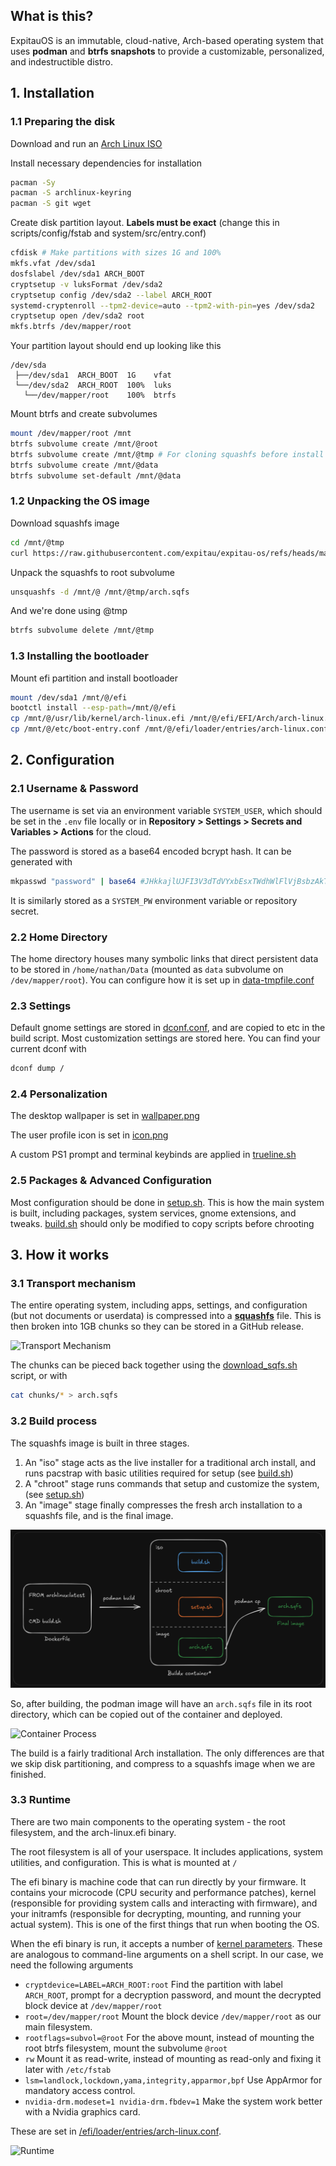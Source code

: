 ## What is this?

ExpitauOS is an immutable, cloud-native, Arch-based operating system that uses **podman** and **btrfs snapshots** to provide a customizable, personalized, and indestructible distro.

## 1. Installation

### 1.1 Preparing the disk

Download and run an [Arch Linux ISO](https://archlinux.org/download/)

Install necessary dependencies for installation
```bash
pacman -Sy
pacman -S archlinux-keyring
pacman -S git wget
```

Create disk partition layout. **Labels must be exact** (change this in scripts/config/fstab and system/src/entry.conf)
```bash
cfdisk # Make partitions with sizes 1G and 100%
mkfs.vfat /dev/sda1
dosfslabel /dev/sda1 ARCH_BOOT
cryptsetup -v luksFormat /dev/sda2
cryptsetup config /dev/sda2 --label ARCH_ROOT
systemd-cryptenroll --tpm2-device=auto --tpm2-with-pin=yes /dev/sda2
cryptsetup open /dev/sda2 root
mkfs.btrfs /dev/mapper/root
```

Your partition layout should end up looking like this
```
/dev/sda
 ├──/dev/sda1  ARCH_BOOT  1G    vfat
 └──/dev/sda2  ARCH_ROOT  100%  luks
   └──/dev/mapper/root    100%  btrfs
```

Mount btrfs and create subvolumes
```bash
mount /dev/mapper/root /mnt
btrfs subvolume create /mnt/@root
btrfs subvolume create /mnt/@tmp # For cloning squashfs before install
btrfs subvolume create /mnt/@data
btrfs subvolume set-default /mnt/@data
```

### 1.2 Unpacking the OS image
Download squashfs image
```bash
cd /mnt/@tmp
curl https://raw.githubusercontent.com/expitau/expitau-os/refs/heads/main/download_sqfs.sh | sh
```

Unpack the squashfs to root subvolume
```bash
unsquashfs -d /mnt/@ /mnt/@tmp/arch.sqfs
```

And we're done using @tmp

```bash
btrfs subvolume delete /mnt/@tmp
```

### 1.3 Installing the bootloader
Mount efi partition and install bootloader
```bash
mount /dev/sda1 /mnt/@/efi
bootctl install --esp-path=/mnt/@/efi
cp /mnt/@/usr/lib/kernel/arch-linux.efi /mnt/@/efi/EFI/Arch/arch-linux.efi
cp /mnt/@/etc/boot-entry.conf /mnt/@/efi/loader/entries/arch-linux.conf # I'm your boot option, edit me!
```

## 2. Configuration

### 2.1 Username & Password
The username is set via an environment variable `SYSTEM_USER`, which should be set in the `.env` file locally or in **Repository > Settings > Secrets and Variables > Actions** for the cloud.

The password is stored as a base64 encoded bcrypt hash. It can be generated with
```bash
mkpasswd "password" | base64 #JHkkajlUJFI3V3dTdVYxbEsxTWdhWlFlVjBsbzAkTkMyaTNjd2ovZnVvZE84UXN4NlptblFWaWhFeE1sa0xjV0dWcmw3UGRyNgo=
```
It is similarly stored as a `SYSTEM_PW` environment variable or repository secret.

### 2.2 Home Directory
The home directory houses many symbolic links that direct persistent data to be stored in `/home/nathan/Data` (mounted as `data` subvolume on `/dev/mapper/root`). You can configure how it is set up in [data-tmpfile.conf](./scripts/config/data-tmpfile.conf)

### 2.3 Settings
Default gnome settings are stored in [dconf.conf](./scripts/config/dconf.conf), and are copied to etc in the build script. Most customization settings are stored here. You can find your current dconf with
```bash
dconf dump /
```

### 2.4 Personalization
The desktop wallpaper is set in [wallpaper.png](./scripts/config/wallpaper.png)

The user profile icon is set in [icon.png](./scripts/config/icon.png)

A custom PS1 prompt and terminal keybinds are applied in [trueline.sh](./scripts/config/trueline.sh)

### 2.5 Packages & Advanced Configuration

Most configuration should be done in [setup.sh](./scripts/setup.sh). This is how the main system is built, including packages, system services, gnome extensions, and tweaks. [build.sh](./scripts/build.sh) should only be modified to copy scripts before chrooting

<!-- 
This image implements several layers of hardening to make the system more secure, including
- Automatic microcode updates
- Apparmor for manadatory access control
- Immutability by default
- Secure boot signed efi images
- Full disk encryption
- nftables based firewall 
-->

## 3. How it works

### 3.1 Transport mechanism

The entire operating system, including apps, settings, and configuration (but not documents or userdata) is compressed into a **[squashfs](https://wiki.archlinux.org/title/Full_system_backup_with_SquashFS)** file. This is then broken into 1GB chunks so they can be stored in a GitHub release.

![Transport Mechanism](./docs/00-Transport.png)

The chunks can be pieced back together using the [download_sqfs.sh](./download_sqfs.sh) script, or with

```bash
cat chunks/* > arch.sqfs
```

### 3.2 Build process

The squashfs image is built in three stages. 
1. An "iso" stage acts as the live installer for a traditional arch install, and runs pacstrap with basic utilities required for setup (see [build.sh](./scripts/build.sh))
2. A "chroot" stage runs commands that setup and customize the system, (see [setup.sh](./scripts/setup.sh))
3. An "image" stage finally compresses the fresh arch installation to a squashfs file, and is the final image.

![Build](./docs/01-Build.png)

So, after building, the podman image will have an `arch.sqfs` file in its root directory, which can be copied out of the container and deployed.

![Container Process](./docs/02-Container.png)

The build is a fairly traditional Arch installation. The only differences are that we skip disk partitioning, and compress to a squashfs image when we are finished. 

### 3.3 Runtime

There are two main components to the operating system - the root filesystem, and the arch-linux.efi binary.

The root filesystem is all of your userspace. It includes applications, system utilities, and configuration. This is what is mounted at `/`

The efi binary is machine code that can run directly by your firmware. It contains your microcode (CPU security and performance patches), kernel (responsible for providing system calls and interacting with firmware), and your initramfs (responsible for decrypting, mounting, and running your actual system). This is one of the first things that run when booting the OS. 

When the efi binary is run, it accepts a number of [kernel parameters](https://wiki.archlinux.org/title/Kernel_parameters). These are analogous to command-line arguments on a shell script. In our case, we need the following arguments
- `cryptdevice=LABEL=ARCH_ROOT:root` Find the partition with label `ARCH_ROOT`, prompt for a decryption password, and mount the decrypted block device at `/dev/mapper/root`
- `root=/dev/mapper/root` Mount the block device `/dev/mapper/root` as our main filesystem.
- `rootflags=subvol=@root` For the above mount, instead of mounting the root btrfs filesystem, mount the subvolume `@root`
- `rw` Mount it as read-write, instead of mounting as read-only and fixing it later with `/etc/fstab`
- `lsm=landlock,lockdown,yama,integrity,apparmor,bpf` Use AppArmor for mandatory access control.
- `nvidia-drm.modeset=1 nvidia-drm.fbdev=1` Make the system work better with a Nvidia graphics card.

These are set in [/efi/loader/entries/arch-linux.conf](./scripts/config/boot-entry.conf).

![Runtime](./docs/03-Runtime.png)
